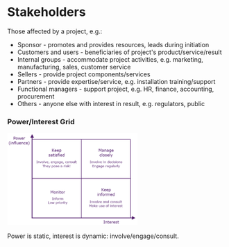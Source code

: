 # Stakeholders

Those affected by a project, e.g.:

- Sponsor - promotes and provides resources, leads during initiation
- Customers and users - beneficiaries of project's product/service/result
- Internal groups - accommodate project activities, e.g. marketing, manufacturing, sales, customer service
- Sellers - provide project components/services
- Partners - provide expertise/service, e.g. installation training/support
- Functional managers - support project, e.g. HR, finance, accounting, procurement
- Others - anyone else with interest in result, e.g. regulators, public

### Power/Interest Grid

<img src="power_interest_grid.png" width="300"/>

Power is static, interest is dynamic: involve/engage/consult.